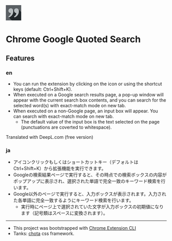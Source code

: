![img](./public/icons/icon_48.png)

# Chrome Google Quoted Search

## Features

### en

- You can run the extension by clicking on the icon or using the shortcut keys (default: Ctrl+Shift+K).
- When executed on a Google search results page, a pop-up window will appear with the current search box contents, and you can search for the selected word(s) with exact-match mode on new tab.
- When executed on a non-Google page, an input box will appear. You can search with exact-match mode on new tab.
    - The default value of the input box is the text selected on the page (punctuations are coverted to whitespace).

Translated with DeepL.com (free version)

### ja

- アイコンクリックもしくはショートカットキー（デフォルトは Ctrl+Shift+K）から拡張機能を実行できます。
- Googleの検索結果ページで実行すると、その時点での検索ボックスの内容がポップアップに表示され、選択された単語で完全一致のキーワード検索を行います。
- Google以外のページで実行すると、入力ボックスが表示されます。入力された各単語に完全一致するようにキーワード検索を行います。
    - 実行時にページ上で選択されていた文字が入力ボックスの初期値になります（記号類はスペースに変換されます）。

---

- This project was bootstrapped with [Chrome Extension CLI](https://github.com/dutiyesh/chrome-extension-cli)
- Tanks: [chota](https://jenil.github.io/chota/) css framework.

